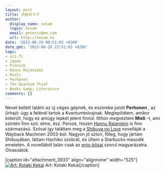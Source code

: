 ```yaml
---
layout: post
title: 渋谷のラブ
author:
  display_name: sesam
  login: sesam
  email: petersz@me.com
  url: http://sesam.hu
date: '2013-06-29 00:51:03 +0200'
date_gmt: '2013-06-28 22:51:03 +0200'
tags:
- sci-fi
- Japan
- Finnish
- Hannu Rajaniemi
- Mieli
- Perhonen
- The Quantum Thief
- Books &amp; Literature
comments: []
---
```


Nevet kellett találni az új céges gépnek, és eszembe jutott **Perhonen** , az űrhajó: úgy a felénél tartok a Kvantumtolvajnak. Meglepődtem, amikor kiderült, hogy ez amúgy lepkét jelent finnül. Itthon megnéztem **Mieli** -t, ami szintén finn szó: elme, ész. Persze, hiszen [Hannu Rajaniemi](http://en.wikipedia.org/wiki/Hannu_Rajaniemi) is finn származású. Szóval így találtam meg a [Shibuya no Love](http://web.archive.org/web/20050123084237/http://www.futurismic.com/fiction/shibuya.html) novelláját a Wayback Machinen 2003-ból. Nagyon jó sztori, főleg, hogy jártam Shibuyában, láttam Hachiko szobrát, és ültem a Starbucks második emeletén. A novellából talán csak az [enjo-kōsai](http://en.wikipedia.org/wiki/Enjo_kōsai) szorul magyarázatra. Olvassátok.

[caption id="attachment_3933" align="alignnone" width="525"][![Art: Kotaki Kekai](http://sesam.hu/wp-content/uploads/2013/06/7250413_orig.jpg)](http://www.kekaiart.com/index.html) Art: Kotaki Kekai[/caption]
